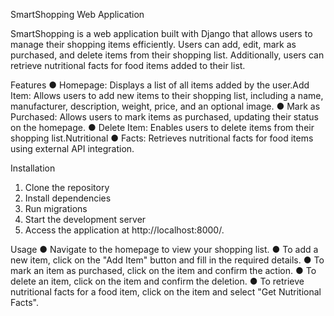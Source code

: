 SmartShopping Web Application

SmartShopping is a web application built with Django that allows users to manage their shopping items efficiently. Users can add, edit, mark as purchased, and delete items from their shopping list. Additionally, users can retrieve nutritional facts for food items added to their list.

Features
● Homepage: Displays a list of all items added by the user.Add Item: Allows users to add new items to their shopping list, including a name, manufacturer, description, weight, price, and an optional image.
● Mark as Purchased: Allows users to mark items as purchased, updating their status on the homepage.
● Delete Item: Enables users to delete items from their shopping list.Nutritional
● Facts: Retrieves nutritional facts for food items using external API integration.

Installation

1. Clone the repository
2. Install dependencies
3. Run migrations
4. Start the development server
5. Access the application at http://localhost:8000/.

Usage
● Navigate to the homepage to view your shopping list.
● To add a new item, click on the "Add Item" button and fill in the required details.
● To mark an item as purchased, click on the item and confirm the action.
● To delete an item, click on the item and confirm the deletion.
● To retrieve nutritional facts for a food item, click on the item and select "Get Nutritional Facts".



